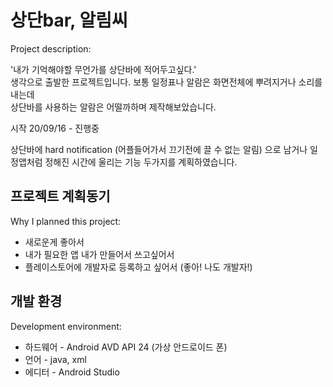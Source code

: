 # 상단bar, 알림씨
Project description: <br>

'내가 기억해야할 무언가를 상단바에 적어두고싶다.' <br>
생각으로 출발한 프로젝트입니다. 보통 일정표나 알람은 화면전체에 뿌려지거나 소리를 내는데 <br>
상단바를 사용하는 알람은 어떨까하며 제작해보았습니다.

시작 20/09/16 - 진행중

상단바에 hard notification (어플들어가서 끄기전에 끌 수 없는 알림) 으로 남거나
일정앱처럼 정해진 시간에 울리는 기능 두가지를 계획하였습니다.

## 프로젝트 계획동기
Why I planned this project:

+ 새로운게 좋아서
+ 내가 필요한 앱 내가 만들어서 쓰고싶어서
+ 플레이스토어에 개발자로 등록하고 싶어서 (좋아! 나도 개발자!)

## 개발 환경
Development environment: <br>

+ 하드웨어 - Android AVD API 24 (가상 안드로이드 폰)
+ 언어 - java, xml
+ 에디터 - Android Studio
